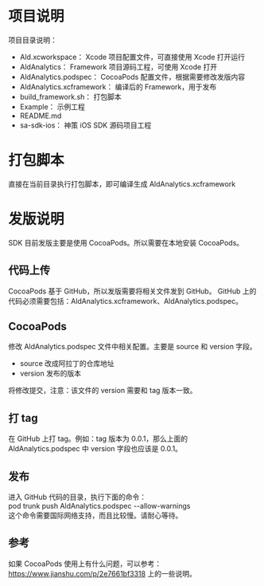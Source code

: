 # 项目说明

项目目录说明：
- Ald.xcworkspace： Xcode 项目配置文件，可直接使用 Xcode 打开运行
- AldAnalytics： Framework 项目源码工程，可使用 Xcode 打开
- AldAnalytics.podspec： CocoaPods 配置文件，根据需要修改发版内容
- AldAnalytics.xcframework： 编译后的 Framework，用于发布
- build_framework.sh： 打包脚本
- Example： 示例工程
- README.md
- sa-sdk-ios： 神策 iOS SDK 源码项目工程

# 打包脚本

直接在当前目录执行打包脚本，即可编译生成 AldAnalytics.xcframework

# 发版说明

SDK 目前发版主要是使用 CocoaPods。所以需要在本地安装 CocoaPods。

## 代码上传

CocoaPods 基于 GitHub，所以发版需要将相关文件发到 GitHub。
GitHub 上的代码必须需要包括：AldAnalytics.xcframework、AldAnalytics.podspec。

## CocoaPods

修改 AldAnalytics.podspec 文件中相关配置。主要是 source 和 version 字段。
- source 改成阿拉丁的仓库地址
- version 发布的版本

将修改提交，注意：该文件的 version 需要和 tag 版本一致。

## 打 tag

在 GitHub 上打 tag。例如：tag 版本为 0.0.1，那么上面的 AldAnalytics.podspec 中 version 字段也应该是 0.0.1。

## 发布

进入 GitHub 代码的目录，执行下面的命令：  
pod trunk push AldAnalytics.podspec --allow-warnings  
这个命令需要国际网络支持，而且比较慢。请耐心等待。

## 参考

如果 CocoaPods 使用上有什么问题，可以参考：https://www.jianshu.com/p/2e7661bf3318 上的一些说明。
